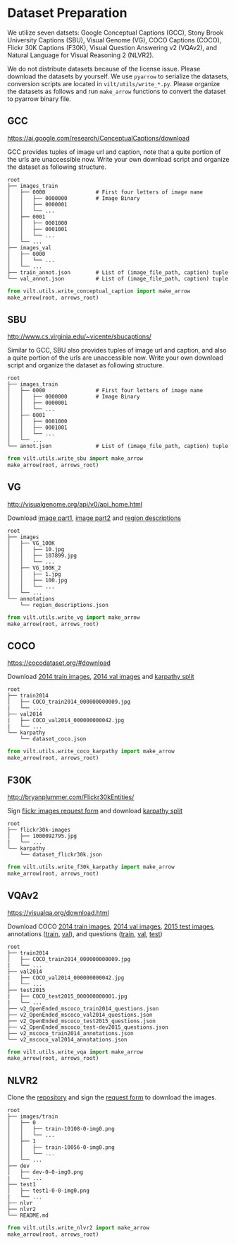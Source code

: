 # Dataset Preparation
We utilize seven datsets: Google Conceptual Captions (GCC), Stony Brook University Captions (SBU), Visual Genome (VG), COCO Captions (COCO), Flickr 30K Captions (F30K), Visual Question Answering v2 (VQAv2), and Natural Language for Visual Reasoning 2 (NLVR2).

We do not distribute datasets because of the license issue.
Please download the datasets by yourself.
We use `pyarrow` to serialize the datasets, conversion scripts are located in `vilt/utils/write_*.py`.
Please organize the datasets as follows and run `make_arrow` functions to convert the dataset to pyarrow binary file.

## GCC
https://ai.google.com/research/ConceptualCaptions/download

GCC provides tuples of image url and caption, note that a quite portion of the urls are unaccessible now.
Write your own download script and organize the dataset as following structure.

    root
    ├── images_train            
    │   ├── 0000                # First four letters of image name
    │   │   ├── 0000000         # Image Binary
    │   │   ├── 0000001      
    │   │   └── ...
    │   ├── 0001              
    │   │   ├── 0001000      
    │   │   ├── 0001001      
    │   │   └── ...          
    │   └── ...          
    ├── images_val          
    │   ├── 0000              
    │   │   └── ...
    │   └── ...          
    ├── train_annot.json        # List of (image_file_path, caption) tuple
    └── val_annot.json          # List of (image_file_path, caption) tuple

```python
from vilt.utils.write_conceptual_caption import make_arrow
make_arrow(root, arrows_root)
```

## SBU
http://www.cs.virginia.edu/~vicente/sbucaptions/

Similar to GCC, SBU also provides tuples of image url and caption, and also a quite portion of the urls are unaccessible now.
Write your own download script and organize the dataset as following structure.

    root
    ├── images_train            
    │   ├── 0000                # First four letters of image name
    │   │   ├── 0000000         # Image Binary
    │   │   ├── 0000001      
    │   │   └── ...
    │   ├── 0001              
    │   │   ├── 0001000      
    │   │   ├── 0001001      
    │   │   └── ...          
    │   └── ...          
    └── annot.json              # List of (image_file_path, caption) tuple

```python
from vilt.utils.write_sbu import make_arrow
make_arrow(root, arrows_root)
```

## VG
http://visualgenome.org/api/v0/api_home.html

Download [image part1](https://cs.stanford.edu/people/rak248/VG_100K_2/images.zip), [image part2](https://cs.stanford.edu/people/rak248/VG_100K_2/images2.zip) and [region descriptions](http://visualgenome.org/static/data/dataset/region_descriptions.json.zip)

    root
    ├── images            
    │   ├── VG_100K                  
    │   │   ├── 10.jpg        
    │   │   ├── 107899.jpg      
    │   │   └── ...
    │   ├── VG_100K_2              
    │   │   ├── 1.jpg      
    │   │   ├── 100.jpg      
    │   │   └── ...          
    │   └── ...          
    └── annotations         
        └── region_descriptions.json

```python
from vilt.utils.write_vg import make_arrow
make_arrow(root, arrows_root)
```

## COCO
https://cocodataset.org/#download

Download [2014 train images](http://images.cocodataset.org/zips/train2014.zip), [2014 val images](http://images.cocodataset.org/zips/val2014.zip) and [karpathy split](https://cs.stanford.edu/people/karpathy/deepimagesent/caption_datasets.zip)

    root
    ├── train2014            
    │   ├── COCO_train2014_000000000009.jpg                
    |   └── ...
    ├── val2014              
    |   ├── COCO_val2014_000000000042.jpg
    |   └── ...          
    └── karpathy
        └── dataset_coco.json

```python
from vilt.utils.write_coco_karpathy import make_arrow
make_arrow(root, arrows_root)
```

## F30K
http://bryanplummer.com/Flickr30kEntities/

Sign [flickr images request form](https://forms.illinois.edu/sec/229675) and download [karpathy split](https://cs.stanford.edu/people/karpathy/deepimagesent/caption_datasets.zip)

    root
    ├── flickr30k-images            
    │   ├── 1000092795.jpg
    |   └── ...
    └── karpathy
        └── dataset_flickr30k.json

```python
from vilt.utils.write_f30k_karpathy import make_arrow
make_arrow(root, arrows_root)
```

## VQAv2
https://visualqa.org/download.html

Download COCO [2014 train images](http://images.cocodataset.org/zips/train2014.zip), [2014 val images](http://images.cocodataset.org/zips/val2014.zip), [2015 test images](http://images.cocodataset.org/zips/test2015.zip), annotations ([train](https://s3.amazonaws.com/cvmlp/vqa/mscoco/vqa/v2_Annotations_Train_mscoco.zip), [val](https://s3.amazonaws.com/cvmlp/vqa/mscoco/vqa/v2_Annotations_Val_mscoco.zip)), and questions ([train](https://s3.amazonaws.com/cvmlp/vqa/mscoco/vqa/v2_Questions_Train_mscoco.zip), [val](https://s3.amazonaws.com/cvmlp/vqa/mscoco/vqa/v2_Questions_Val_mscoco.zip), [test](https://s3.amazonaws.com/cvmlp/vqa/mscoco/vqa/v2_Questions_Test_mscoco.zip))

    root
    ├── train2014            
    │   ├── COCO_train2014_000000000009.jpg                
    |   └── ...
    ├── val2014              
    |   ├── COCO_val2014_000000000042.jpg
    |   └── ...  
    ├── test2015              
    |   ├── COCO_test2015_000000000001.jpg
    |   └── ...         
    ├── v2_OpenEnded_mscoco_train2014_questions.json
    ├── v2_OpenEnded_mscoco_val2014_questions.json
    ├── v2_OpenEnded_mscoco_test2015_questions.json
    ├── v2_OpenEnded_mscoco_test-dev2015_questions.json
    ├── v2_mscoco_train2014_annotations.json
    └── v2_mscoco_val2014_annotations.json

```python
from vilt.utils.write_vqa import make_arrow
make_arrow(root, arrows_root)
```

## NLVR2
Clone the [repository](https://github.com/lil-lab/nlvr) and sign the [request form](https://goo.gl/forms/yS29stWnFWzrDBFH3) to download the images.

    root
    ├── images/train           
    │   ├── 0                  
    │   │   ├── train-10108-0-img0.png   
    │   │   └── ...
    │   ├── 1                  
    │   │   ├── train-10056-0-img0.png       
    │   │   └── ...
    │   └── ...
    ├── dev       
    │   ├── dev-0-0-img0.png
    |   └── ...
    ├── test1     
    │   ├── test1-0-0-img0.png
    |   └── ...
    ├── nlvr
    ├── nlvr2
    └── README.md

```python
from vilt.utils.write_nlvr2 import make_arrow
make_arrow(root, arrows_root)
```

